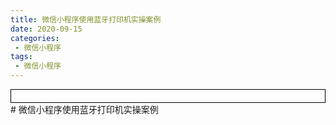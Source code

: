 ```yaml
---
title: 微信小程序使用蓝牙打印机实操案例
date: 2020-09-15
categories:
 - 微信小程序
tags:
 - 微信小程序
---
```




<div style="border:solid 1px #000;padding: 10px;">
<Icon type='phone'/>
</div>
# 微信小程序使用蓝牙打印机实操案例

